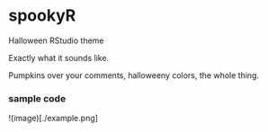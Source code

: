 # spookyR
Halloween RStudio theme

Exactly what it sounds like.

Pumpkins over your comments, halloweeny colors, the whole thing.

### sample code
!(image)[./example.png]
